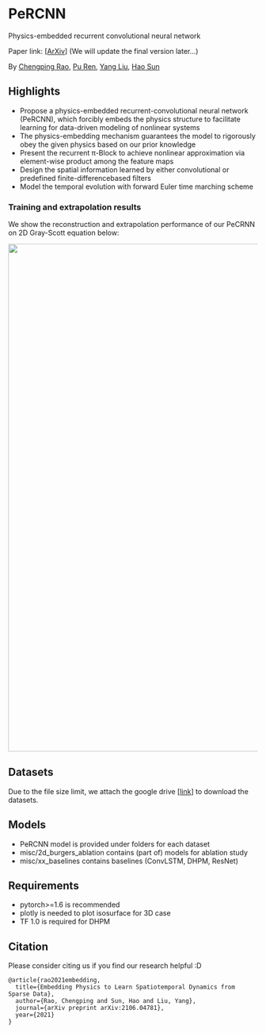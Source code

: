 # PeRCNN
Physics-embedded recurrent convolutional neural network

Paper link: [[ArXiv](https://arxiv.org/pdf/2106.04781.pdf)] (We will update the final version later...)

By [Chengping Rao](https://scholar.google.com/citations?user=29DpfrEAAAAJ&hl=en), [Pu Ren](https://scholar.google.com/citations?user=7FxlSHEAAAAJ&hl=en), [Yang Liu](https://coe.northeastern.edu/people/liu-yang/), [Hao Sun](https://gsai.ruc.edu.cn/addons/teacher/index/info.html?user_id=0&ruccode=20210163&ln=en)


## Highlights
- Propose a physics-embedded recurrent-convolutional neural network (PeRCNN), which forcibly embeds the physics structure to facilitate learning for data-driven modeling of nonlinear systems
- The physics-embedding mechanism guarantees the model to rigorously obey the given physics based on our prior knowledge
- Present the recurrent π-Block to achieve nonlinear approximation via element-wise product among the feature maps
- Design the spatial information learned by either convolutional or predefined finite-differencebased filters
- Model the temporal evolution with forward Euler time marching scheme


### Training and extrapolation results
We show the reconstruction and extrapolation performance of our PeCRNN on 2D Gray-Scott equation below:
<p align="center">
  <img src="https://user-images.githubusercontent.com/55661641/141688143-b7fc69b0-13a7-476a-ae1a-b10c8378858d.gif" width="1024">
</p>


## Datasets
Due to the file size limit, we attach the google drive [[link](https://drive.google.com/drive/u/3/folders/1uZd7_OtbWuBJ0j-guJ0Ddva2V7nQ2VTM)] to download the datasets.


## Models
- PeRCNN model is provided under folders for each dataset
- misc/2d_burgers_ablation contains (part of) models for ablation study
- misc/xx_baselines contains baselines (ConvLSTM, DHPM, ResNet)


## Requirements
- pytorch>=1.6 is recommended
- plotly is needed to plot isosurface for 3D case
- TF 1.0 is required for DHPM


## Citation
Please consider citing us if you find our research helpful :D
```
@article{rao2021embedding,
  title={Embedding Physics to Learn Spatiotemporal Dynamics from Sparse Data},
  author={Rao, Chengping and Sun, Hao and Liu, Yang},
  journal={arXiv preprint arXiv:2106.04781},
  year={2021}
}
```




